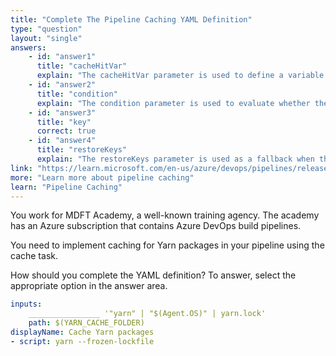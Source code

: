 ```yaml
---
title: "Complete The Pipeline Caching YAML Definition"
type: "question"
layout: "single"
answers:
    - id: "answer1"
      title: "cacheHitVar"
      explain: "The cacheHitVar parameter is used to define a variable that will be set to 'true' when the cache is restored, not for defining the cache key."
    - id: "answer2"
      title: "condition"
      explain: "The condition parameter is used to evaluate whether the task should run, not for defining what content to cache."
    - id: "answer3"
      title: "key"
      correct: true
    - id: "answer4"
      title: "restoreKeys"
      explain: "The restoreKeys parameter is used as a fallback when the primary key doesn't result in a cache hit, not as the primary definition for the cache key."
link: "https://learn.microsoft.com/en-us/azure/devops/pipelines/release/caching?view=azure-devops&tabs=bundler#configure-the-cache-task"
more: "Learn more about pipeline caching"
learn: "Pipeline Caching"
---
```


You work for MDFT Academy, a well-known training agency. The academy has an Azure subscription that contains Azure DevOps build pipelines.

You need to implement caching for Yarn packages in your pipeline using the cache task.

How should you complete the YAML definition? To answer, select the appropriate option in the answer area.

```yaml
inputs:
    ________________ '"yarn" | "$(Agent.OS)" | yarn.lock'
    path: $(YARN_CACHE_FOLDER)
displayName: Cache Yarn packages
- script: yarn --frozen-lockfile
```
